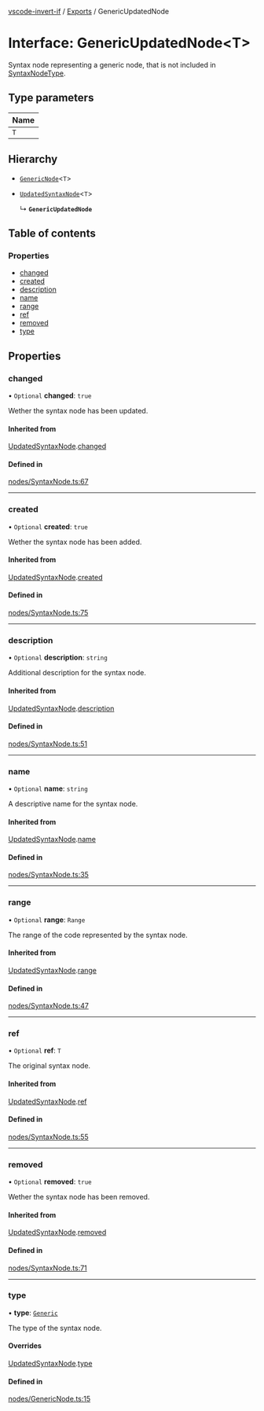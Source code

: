[vscode-invert-if](../README.md) / [Exports](../modules.md) / GenericUpdatedNode

# Interface: GenericUpdatedNode<T\>

Syntax node representing a generic node, that is not included in [SyntaxNodeType](../enums/SyntaxNodeType.md).

## Type parameters

| Name |
| :------ |
| `T` |

## Hierarchy

- [`GenericNode`](GenericNode.md)<`T`\>

- [`UpdatedSyntaxNode`](UpdatedSyntaxNode.md)<`T`\>

  ↳ **`GenericUpdatedNode`**

## Table of contents

### Properties

- [changed](GenericUpdatedNode.md#changed)
- [created](GenericUpdatedNode.md#created)
- [description](GenericUpdatedNode.md#description)
- [name](GenericUpdatedNode.md#name)
- [range](GenericUpdatedNode.md#range)
- [ref](GenericUpdatedNode.md#ref)
- [removed](GenericUpdatedNode.md#removed)
- [type](GenericUpdatedNode.md#type)

## Properties

### changed

• `Optional` **changed**: ``true``

Wether the syntax node has been updated.

#### Inherited from

[UpdatedSyntaxNode](UpdatedSyntaxNode.md).[changed](UpdatedSyntaxNode.md#changed)

#### Defined in

[nodes/SyntaxNode.ts:67](https://github.com/1nVitr0/plugin-vscode-invert-if/blob/d1df971/packages/api/src/nodes/SyntaxNode.ts#L67)

___

### created

• `Optional` **created**: ``true``

Wether the syntax node has been added.

#### Inherited from

[UpdatedSyntaxNode](UpdatedSyntaxNode.md).[created](UpdatedSyntaxNode.md#created)

#### Defined in

[nodes/SyntaxNode.ts:75](https://github.com/1nVitr0/plugin-vscode-invert-if/blob/d1df971/packages/api/src/nodes/SyntaxNode.ts#L75)

___

### description

• `Optional` **description**: `string`

Additional description for the syntax node.

#### Inherited from

[UpdatedSyntaxNode](UpdatedSyntaxNode.md).[description](UpdatedSyntaxNode.md#description)

#### Defined in

[nodes/SyntaxNode.ts:51](https://github.com/1nVitr0/plugin-vscode-invert-if/blob/d1df971/packages/api/src/nodes/SyntaxNode.ts#L51)

___

### name

• `Optional` **name**: `string`

A descriptive name for the syntax node.

#### Inherited from

[UpdatedSyntaxNode](UpdatedSyntaxNode.md).[name](UpdatedSyntaxNode.md#name)

#### Defined in

[nodes/SyntaxNode.ts:35](https://github.com/1nVitr0/plugin-vscode-invert-if/blob/d1df971/packages/api/src/nodes/SyntaxNode.ts#L35)

___

### range

• `Optional` **range**: `Range`

The range of the code represented by the syntax node.

#### Inherited from

[UpdatedSyntaxNode](UpdatedSyntaxNode.md).[range](UpdatedSyntaxNode.md#range)

#### Defined in

[nodes/SyntaxNode.ts:47](https://github.com/1nVitr0/plugin-vscode-invert-if/blob/d1df971/packages/api/src/nodes/SyntaxNode.ts#L47)

___

### ref

• `Optional` **ref**: `T`

The original syntax node.

#### Inherited from

[UpdatedSyntaxNode](UpdatedSyntaxNode.md).[ref](UpdatedSyntaxNode.md#ref)

#### Defined in

[nodes/SyntaxNode.ts:55](https://github.com/1nVitr0/plugin-vscode-invert-if/blob/d1df971/packages/api/src/nodes/SyntaxNode.ts#L55)

___

### removed

• `Optional` **removed**: ``true``

Wether the syntax node has been removed.

#### Inherited from

[UpdatedSyntaxNode](UpdatedSyntaxNode.md).[removed](UpdatedSyntaxNode.md#removed)

#### Defined in

[nodes/SyntaxNode.ts:71](https://github.com/1nVitr0/plugin-vscode-invert-if/blob/d1df971/packages/api/src/nodes/SyntaxNode.ts#L71)

___

### type

• **type**: [`Generic`](../enums/SyntaxNodeType.md#generic)

The type of the syntax node.

#### Overrides

[UpdatedSyntaxNode](UpdatedSyntaxNode.md).[type](UpdatedSyntaxNode.md#type)

#### Defined in

[nodes/GenericNode.ts:15](https://github.com/1nVitr0/plugin-vscode-invert-if/blob/d1df971/packages/api/src/nodes/GenericNode.ts#L15)
